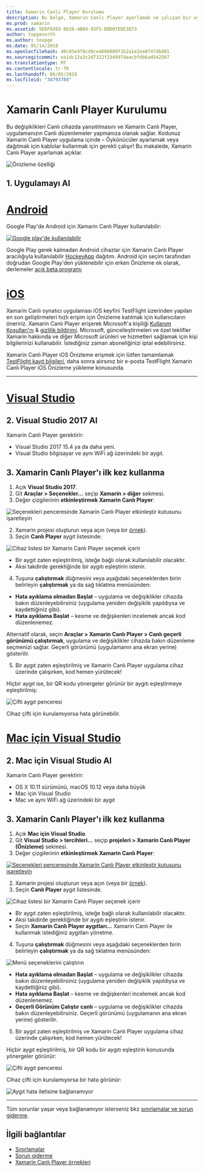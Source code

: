 ```yaml
---
title: Xamarin Canlı Player Kurulumu
description: Bu belge, Xamarin Canlı Player ayarlamak ve çalışan bir uygulamaya Canlı düzenlemeler için kullanmak üzere açıklar.
ms.prod: xamarin
ms.assetid: 5DDF9203-8826-4B04-93F5-B8D07EDE3873
author: topgenorth
ms.author: toopge
ms.date: 05/14/2018
ms.openlocfilehash: 40c03e978cd9ce4666089f1b2a1e2ee8f47dbd81
ms.sourcegitcommit: ea1dc12a3c2d7322f234997daacbfdb6ad542507
ms.translationtype: MT
ms.contentlocale: tr-TR
ms.lasthandoff: 06/05/2018
ms.locfileid: "34793788"
---
```

# <a name="xamarin-live-player-setup"></a>Xamarin Canlı Player Kurulumu

Bu değişiklikleri Canlı cihazda yansıtılmasını ve Xamarin Canlı Player, uygulamanızın Canlı düzenlemeler yapmanıza olanak sağlar. Kodunuz Xamarin Canlı Player uygulama içinde – Öykünücüler ayarlamak veya dağıtmak için kablolar kullanmak için gerekli çalışır! Bu makalede, Xamarin Canlı Player ayarlamak açıklar.

![Önizleme özelliği](~/media/shared/preview.png)

## <a name="1-get-the-app"></a>1. Uygulamayı Al

# <a name="androidtabandroid"></a>[Android](#tab/android)

Google Play'de Android için Xamarin Canlı Player kullanılabilir:

[ ![Google play'de kullanılabilir](install-images/google-play-badge.png)](https://play.google.com/store/apps/details?id=com.xamarin.live)

Google Play gerek kalmadan Android cihazlar için Xamarin Canlı Player aracılığıyla kullanılabilir [HockeyApp](https://aka.ms/xlp-hockeyapp) dağıtım. Android için seçim tarafından doğrudan Google Play'den yüklenebilir için erken Önizleme ek olarak, derlemeler [açık beta programı](https://play.google.com/apps/testing/com.xamarin.live)

# <a name="iostabios"></a>[iOS](#tab/ios)

Xamarin Canlı oynatıcı uygulaması iOS keyfini TestFlight üzerinden yapılan en son geliştirmeleri hızlı erişim için Önizleme katılmak için kullanıcıların öneririz. Xamarin Canlı Player erişerek Microsoft'a kişiliği [Kullanım Koşulları'nı](https://www.microsoft.com/en-us/legal/intellectualproperty/copyright/default.aspx) & [gizlilik bildirimi](https://privacy.microsoft.com/en-us/privacystatement). Microsoft, güncelleştirmeleri ve özel teklifler Xamarin hakkında ve diğer Microsoft ürünleri ve hizmetleri sağlamak için kişi bilgilerinizi kullanabilir. İstediğiniz zaman aboneliğinizi iptal edebilirsiniz.

Xamarin Canlı Player iOS Önizleme erişmek için lütfen tamamlamak [TestFlight kayıt bilgileri](https://fastring.xamarinliveplayer.com/), daha sonra alırsınız bir e-posta TestFlight Xamarin Canlı Player iOS Önizleme yükleme konusunda.

-----

# <a name="visual-studiotabwindows"></a>[Visual Studio](#tab/windows)

## <a name="2-get-visual-studio-2017"></a>2. Visual Studio 2017 Al

Xamarin Canlı Player gerektirir:

- Visual Studio 2017 15.4 ya da daha yeni.
- Visual Studio bilgisayar ve aynı WiFi ağ üzerindeki bir aygıt.

## <a name="3-using-xamarin-live-player-for-the-first-time"></a>3. Xamarin Canlı Player'ı ilk kez kullanma

1. Açık **Visual Studio 2017**.
2. Git **Araçlar > Seçenekler...**  seçip **Xamarin > diğer** sekmesi.
3. Değer çizgilerinin **etkinleştirmek Xamarin Canlı Player**:

  ![Seçenekleri penceresinde Xamarin Canlı Player etkinleştir kutusunu işaretleyin](install-images/vs2017-options.png)

2. Xamarin projesi oluşturun veya açın (veya bir [örnek](~/tools/live-player/samples.md)).
3. Seçin **Canlı Player** aygıt listesinde:

  ![Cihaz listesi bir Xamarin Canlı Player seçenek içerir](install-images/devices-empty-windows.png)

  * Bir aygıt zaten eşleştirilmiş, isteğe bağlı olarak kullanılabilir olacaktır.
  * Aksi takdirde gerektiğinde bir aygıtı eşleştirin istenir.
4. Tuşuna **çalıştırmak** düğmesini veya aşağıdaki seçeneklerden birin belirleyin **çalıştırmak** ya da sağ tıklatma menüsünden:

  - **Hata ayıklama olmadan Başlat** – uygulama ve değişiklikler cihazda bakın düzenleyebilirsiniz (uygulama yeniden değişiklik yapıldıysa ve kaydettiğiniz gibi).
  - **Hata ayıklama Başlat** – kesme ve değişkenleri incelemek ancak kod düzenlenemez.

  Alternatif olarak, seçin **Araçlar > Xamarin Canlı Player > Canlı geçerli görünümü çalıştırmak**, uygulama ve değişiklikler cihazda bakın düzenleme seçmenizi sağlar. Geçerli görünümü (uygulamanın ana ekran yerine) gösterilir.

5. Bir aygıt zaten eşleştirilmiş ve Xamarin Canlı Player uygulama cihaz üzerinde çalışırken, kod hemen yürütecek!

  Hiçbir aygıt ise, bir QR kodu yönergeler görünür bir aygıtı eşleştirmeye eşleştirilmiş:

  ![Çifti aygıt penceresi](install-images/manage-empty-windows.png)

  Cihaz çifti için kurulamıyorsa hata görünebilir.

# <a name="visual-studio-for-mactabmacos"></a>[Mac için Visual Studio](#tab/macos)

## <a name="2-get-visual-studio-for-mac"></a>2. Mac için Visual Studio Al

Xamarin Canlı Player gerektirir:

- OS X 10.11 sürümünü, macOS 10.12 veya daha büyük
- Mac için Visual Studio
- Mac ve aynı WiFi ağ üzerindeki bir aygıt

## <a name="3-using-xamarin-live-player-for-the-first-time"></a>3. Xamarin Canlı Player'ı ilk kez kullanma

1. Açık **Mac için Visual Studio**.
2. Git **Visual Studio > tercihleri...**  seçip **projeleri > Xamarin Canlı Player (Önizleme)** sekmesi.
3. Değer çizgilerinin **etkinleştirmek Xamarin Canlı Player**:

  [![Seçenekleri penceresinde Xamarin Canlı Player etkinleştir kutusunu işaretleyin](install-images/vsmac-options-sml.png)](install-images/vsmac-options.png#lightbox)

2. Xamarin projesi oluşturun veya açın (veya bir [örnek](~/tools/live-player/samples.md)).
3. Seçin **Canlı Player** aygıt listesinde.

  ![Cihaz listesi bir Xamarin Canlı Player seçenek içerir](install-images/devices.png)

  * Bir aygıt zaten eşleştirilmiş, isteğe bağlı olarak kullanılabilir olacaktır.
  * Aksi takdirde gerektiğinde bir aygıtı eşleştirin istenir.
  * Seçin **Xamarin Canlı Player aygıtları...**  Xamarin Canlı Player ile kullanmak istediğiniz aygıtları yönetme.

4. Tuşuna **çalıştırmak** düğmesini veya aşağıdaki seçeneklerden birin belirleyin **çalıştırmak** ya da sağ tıklatma menüsünden:

  ![Menü seçeneklerini çalıştırın](install-images/run-menu.png)

  - **Hata ayıklama olmadan Başlat** – uygulama ve değişiklikler cihazda bakın düzenleyebilirsiniz (uygulama yeniden değişiklik yapıldıysa ve kaydettiğiniz gibi).
  - **Hata ayıklama Başlat** – kesme ve değişkenleri incelemek ancak kod düzenlenemez.
  - **Geçerli Görünüm Çalıştır canlı** – uygulama ve değişiklikler cihazda bakın düzenleyebilirsiniz. Geçerli görünümü (uygulamanın ana ekran yerine) gösterilir.

5. Bir aygıt zaten eşleştirilmiş ve Xamarin Canlı Player uygulama cihaz üzerinde çalışırken, kod hemen yürütecek!

  Hiçbir aygıt eşleştirilmiş, bir QR kodu bir aygıtı eşleştirin konusunda yönergeler görünür:

  ![Çifti aygıt penceresi](install-images/manage-empty.png)

  Cihaz çifti için kurulamıyorsa bir hata görünür:

  ![Aygıt hata iletisine bağlanamıyor](install-images/error-cannot-connect.png)


-----

Tüm sorunlar yaşar veya bağlanamıyor isterseniz bkz [sınırlamalar ve sorun giderme](~/tools/live-player/troubleshooting.md).


## <a name="related-links"></a>İlgili bağlantılar

- [Sınırlamalar](~/tools/live-player/limitations.md)
- [Sorun giderme](~/tools/live-player/troubleshooting.md)
- [Xamarin Canlı Player örnekleri](~/tools/live-player/samples.md)

